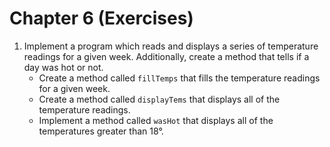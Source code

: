 # Chapter 6 (Exercises)

1. Implement a program which reads and displays a series of temperature readings for a given week. Additionally, create a method that tells if a day was hot or not.
    - Create a method called `fillTemps` that fills the temperature readings for a given week.
    - Create a method called `displayTems` that displays all of the temperature readings.
    - Implement a method called `wasHot` that displays all of the temperatures greater than 18°.